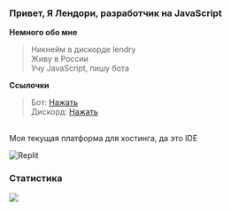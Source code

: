 ### Привет, Я Лендори, разработчик на JavaScript

**Немного обо мне**

> Никнейм в дискорде lendry \
> Живу в России \
> Учу JavaScript, пишу бота

**Ссылочки**

> Бот: [Нажать](https://discord.com/api/oauth2/authorize?client_id=982745857470386206&permissions=1644971949559&scope=bot%20applications.commands) \
> Дискорд: [Нажать](https://discord.com/users/731197274130219101)

<br>Моя текущая платформа для хостинга, да это IDE

<img alt="Replit" src="https://img.shields.io/badge/Replit-11131d?&style=for-the-badge&logo=Replit&logoColor=cdcdcd" />

### Статистика
<a href="https://github.com/Lendorya">
  <img src="https://github-readme-stats.vercel.app/api?username=Lendorya&theme=onedark&count_private=true&custom_title=Github%20All%20Time%20Stats&show_icons=true" />
</a>
